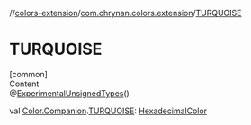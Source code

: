 //[colors-extension](../../index.md)/[com.chrynan.colors.extension](index.md)/[TURQUOISE](-t-u-r-q-u-o-i-s-e.md)



# TURQUOISE  
[common]  
Content  
@[ExperimentalUnsignedTypes](https://kotlinlang.org/api/latest/jvm/stdlib/kotlin/-experimental-unsigned-types/index.html)()  
  
val [Color.Companion](../../../colors-core/colors-core/com.chrynan.colors/-color/-companion/index.md).[TURQUOISE](-t-u-r-q-u-o-i-s-e.md): [HexadecimalColor](../../../colors-core/colors-core/com.chrynan.colors/-hexadecimal-color/index.md)  



